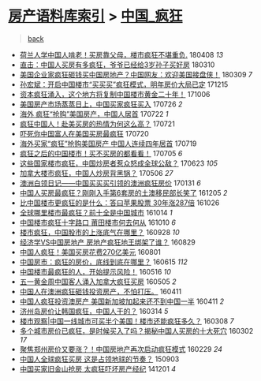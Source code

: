 [房产语料库索引](../../README.md)  > [中国_疯狂](中国_疯狂.md)
====
> [back](../README.md)

- [荷兰人学中国人啃老！买房靠父母，楼市疯狂不堪重负.](http://jkwz.applinzi.com/ittc/7089557763997041670.html#%E8%8D%B7%E5%85%B0%E4%BA%BA%E5%AD%A6%E4%B8%AD%E5%9B%BD%E4%BA%BA%E5%95%83%E8%80%81%EF%BC%81%E4%B9%B0%E6%88%BF%E9%9D%A0%E7%88%B6%E6%AF%8D%EF%BC%8C%E6%A5%BC%E5%B8%82%E7%96%AF%E7%8B%82%E4%B8%8D%E5%A0%AA%E9%87%8D%E8%B4%9F.) 180408 *13* 
- [直击：中国人买房有多疯狂，爷爷已经给3岁孙子买好房](http://jkwz.applinzi.com/ittc/7073941423693235217.html#%E7%9B%B4%E5%87%BB%EF%BC%9A%E4%B8%AD%E5%9B%BD%E4%BA%BA%E4%B9%B0%E6%88%BF%E6%9C%89%E5%A4%9A%E7%96%AF%E7%8B%82%EF%BC%8C%E7%88%B7%E7%88%B7%E5%B7%B2%E7%BB%8F%E7%BB%993%E5%B2%81%E5%AD%99%E5%AD%90%E4%B9%B0%E5%A5%BD%E6%88%BF) 180310  
- [美国企业家疯狂砸钱买中国房地产？中国网友：欢迎美国接盘侠！](http://jkwz.applinzi.com/ittc/7078529833489662992.html#%E7%BE%8E%E5%9B%BD%E4%BC%81%E4%B8%9A%E5%AE%B6%E7%96%AF%E7%8B%82%E7%A0%B8%E9%92%B1%E4%B9%B0%E4%B8%AD%E5%9B%BD%E6%88%BF%E5%9C%B0%E4%BA%A7%EF%BC%9F%E4%B8%AD%E5%9B%BD%E7%BD%91%E5%8F%8B%EF%BC%9A%E6%AC%A2%E8%BF%8E%E7%BE%8E%E5%9B%BD%E6%8E%A5%E7%9B%98%E4%BE%A0%EF%BC%81) 180309 *7* 
- [孙宏斌：开启中国楼市“买买买”疯狂模式，明年房价大局已定](http://jkwz.applinzi.com/ittc/7047306163165611024.html#%E5%AD%99%E5%AE%8F%E6%96%8C%EF%BC%9A%E5%BC%80%E5%90%AF%E4%B8%AD%E5%9B%BD%E6%A5%BC%E5%B8%82%E2%80%9C%E4%B9%B0%E4%B9%B0%E4%B9%B0%E2%80%9D%E7%96%AF%E7%8B%82%E6%A8%A1%E5%BC%8F%EF%BC%8C%E6%98%8E%E5%B9%B4%E6%88%BF%E4%BB%B7%E5%A4%A7%E5%B1%80%E5%B7%B2%E5%AE%9A) 171215  
- [资本疯狂涌入，这个地方将复制中国楼市黄金二十年！](http://jkwz.applinzi.com/ittc/7021368525824984081.html#%E8%B5%84%E6%9C%AC%E7%96%AF%E7%8B%82%E6%B6%8C%E5%85%A5%EF%BC%8C%E8%BF%99%E4%B8%AA%E5%9C%B0%E6%96%B9%E5%B0%86%E5%A4%8D%E5%88%B6%E4%B8%AD%E5%9B%BD%E6%A5%BC%E5%B8%82%E9%BB%84%E9%87%91%E4%BA%8C%E5%8D%81%E5%B9%B4%EF%BC%81) 171006  
- [美国房产市场蒸蒸日上，中国买家疯狂买入](http://jkwz.applinzi.com/ittc/6994665026005500945.html#%E7%BE%8E%E5%9B%BD%E6%88%BF%E4%BA%A7%E5%B8%82%E5%9C%BA%E8%92%B8%E8%92%B8%E6%97%A5%E4%B8%8A%EF%BC%8C%E4%B8%AD%E5%9B%BD%E4%B9%B0%E5%AE%B6%E7%96%AF%E7%8B%82%E4%B9%B0%E5%85%A5) 170726 *2* 
- [海外 疯狂“抢购”美国房产，中国人居首](http://jkwz.applinzi.com/ittc/6993253953574536208.html#%E6%B5%B7%E5%A4%96+%E7%96%AF%E7%8B%82%E2%80%9C%E6%8A%A2%E8%B4%AD%E2%80%9D%E7%BE%8E%E5%9B%BD%E6%88%BF%E4%BA%A7%EF%BC%8C%E4%B8%AD%E5%9B%BD%E4%BA%BA%E5%B1%85%E9%A6%96) 170722 *1* 
- [疯狂中国人！赴美买房的热情为何这么高？](http://jkwz.applinzi.com/ittc/6992657179772191760.html#%E7%96%AF%E7%8B%82%E4%B8%AD%E5%9B%BD%E4%BA%BA%EF%BC%81%E8%B5%B4%E7%BE%8E%E4%B9%B0%E6%88%BF%E7%9A%84%E7%83%AD%E6%83%85%E4%B8%BA%E4%BD%95%E8%BF%99%E4%B9%88%E9%AB%98%EF%BC%9F) 170721  
- [吓死你中国富人在美国买房最疯狂](http://jkwz.applinzi.com/ittc/6992392429314245649.html#%E5%90%93%E6%AD%BB%E4%BD%A0%E4%B8%AD%E5%9B%BD%E5%AF%8C%E4%BA%BA%E5%9C%A8%E7%BE%8E%E5%9B%BD%E4%B9%B0%E6%88%BF%E6%9C%80%E7%96%AF%E7%8B%82) 170720  
- [海外买家“疯狂”抢购美国房产 中国人连续四年居首](http://jkwz.applinzi.com/ittc/6991938445503890448.html#%E6%B5%B7%E5%A4%96%E4%B9%B0%E5%AE%B6%E2%80%9C%E7%96%AF%E7%8B%82%E2%80%9D%E6%8A%A2%E8%B4%AD%E7%BE%8E%E5%9B%BD%E6%88%BF%E4%BA%A7+%E4%B8%AD%E5%9B%BD%E4%BA%BA%E8%BF%9E%E7%BB%AD%E5%9B%9B%E5%B9%B4%E5%B1%85%E9%A6%96) 170719  
- [疯狂之后的中国楼市！买不买房的都看看！](http://jkwz.applinzi.com/ittc/6986880977014883345.html#%E7%96%AF%E7%8B%82%E4%B9%8B%E5%90%8E%E7%9A%84%E4%B8%AD%E5%9B%BD%E6%A5%BC%E5%B8%82%EF%BC%81%E4%B9%B0%E4%B8%8D%E4%B9%B0%E6%88%BF%E7%9A%84%E9%83%BD%E7%9C%8B%E7%9C%8B%EF%BC%81) 170705 *6* 
- [这些国家楼市疯狂，中国炒房者惹众怒成全球公敌？](http://jkwz.applinzi.com/ittc/6982362629753275396.html#%E8%BF%99%E4%BA%9B%E5%9B%BD%E5%AE%B6%E6%A5%BC%E5%B8%82%E7%96%AF%E7%8B%82%EF%BC%8C%E4%B8%AD%E5%9B%BD%E7%82%92%E6%88%BF%E8%80%85%E6%83%B9%E4%BC%97%E6%80%92%E6%88%90%E5%85%A8%E7%90%83%E5%85%AC%E6%95%8C%EF%BC%9F) 170623 *105* 
- [加拿大楼市疯狂，中国人炒房背黑锅？](http://jkwz.applinzi.com/ittc/6964586341772821509.html#%E5%8A%A0%E6%8B%BF%E5%A4%A7%E6%A5%BC%E5%B8%82%E7%96%AF%E7%8B%82%EF%BC%8C%E4%B8%AD%E5%9B%BD%E4%BA%BA%E7%82%92%E6%88%BF%E8%83%8C%E9%BB%91%E9%94%85%EF%BC%9F) 170506 *27* 
- [澳洲白领日记——中国买买买引领的澳洲疯狂房价](http://jkwz.applinzi.com/ittc/6929430749194486788.html#%E6%BE%B3%E6%B4%B2%E7%99%BD%E9%A2%86%E6%97%A5%E8%AE%B0%E2%80%94%E2%80%94%E4%B8%AD%E5%9B%BD%E4%B9%B0%E4%B9%B0%E4%B9%B0%E5%BC%95%E9%A2%86%E7%9A%84%E6%BE%B3%E6%B4%B2%E7%96%AF%E7%8B%82%E6%88%BF%E4%BB%B7) 170131 *6* 
- [中国人买房最疯狂？刚刚入手第6套房的土澳移民部长笑了](http://jkwz.applinzi.com/ittc/6908141816234132485.html#%E4%B8%AD%E5%9B%BD%E4%BA%BA%E4%B9%B0%E6%88%BF%E6%9C%80%E7%96%AF%E7%8B%82%EF%BC%9F%E5%88%9A%E5%88%9A%E5%85%A5%E6%89%8B%E7%AC%AC6%E5%A5%97%E6%88%BF%E7%9A%84%E5%9C%9F%E6%BE%B3%E7%A7%BB%E6%B0%91%E9%83%A8%E9%95%BF%E7%AC%91%E4%BA%86) 161205 *2* 
- [比中国楼市更疯狂的是什么：答曰苹果股票 30年涨287倍](http://jkwz.applinzi.com/ittc/6893278094449705988.html#%E6%AF%94%E4%B8%AD%E5%9B%BD%E6%A5%BC%E5%B8%82%E6%9B%B4%E7%96%AF%E7%8B%82%E7%9A%84%E6%98%AF%E4%BB%80%E4%B9%88%EF%BC%9A%E7%AD%94%E6%9B%B0%E8%8B%B9%E6%9E%9C%E8%82%A1%E7%A5%A8+30%E5%B9%B4%E6%B6%A8287%E5%80%8D) 161026  
- [全球哪里楼市最疯狂？前十全是中国城市](http://jkwz.applinzi.com/ittc/6888962482659410949.html#%E5%85%A8%E7%90%83%E5%93%AA%E9%87%8C%E6%A5%BC%E5%B8%82%E6%9C%80%E7%96%AF%E7%8B%82%EF%BC%9F%E5%89%8D%E5%8D%81%E5%85%A8%E6%98%AF%E4%B8%AD%E5%9B%BD%E5%9F%8E%E5%B8%82) 161014 *1* 
- [中国楼市疯狂十字路口 莆田楼市何去何从](http://jkwz.applinzi.com/ittc/6887290552441111556.html#%E4%B8%AD%E5%9B%BD%E6%A5%BC%E5%B8%82%E7%96%AF%E7%8B%82%E5%8D%81%E5%AD%97%E8%B7%AF%E5%8F%A3+%E8%8E%86%E7%94%B0%E6%A5%BC%E5%B8%82%E4%BD%95%E5%8E%BB%E4%BD%95%E4%BB%8E) 161010 *6* 
- [楼市疯狂，中国股市的上涨底气在哪里？](http://jkwz.applinzi.com/ittc/6882841530385040389.html#%E6%A5%BC%E5%B8%82%E7%96%AF%E7%8B%82%EF%BC%8C%E4%B8%AD%E5%9B%BD%E8%82%A1%E5%B8%82%E7%9A%84%E4%B8%8A%E6%B6%A8%E5%BA%95%E6%B0%94%E5%9C%A8%E5%93%AA%E9%87%8C%EF%BC%9F) 160928 *10* 
- [经济学VS中国房地产  房地产疯狂地王绑架了谁？](http://jkwz.applinzi.com/ittc/6871779554703705092.html#%E7%BB%8F%E6%B5%8E%E5%AD%A6VS%E4%B8%AD%E5%9B%BD%E6%88%BF%E5%9C%B0%E4%BA%A7++%E6%88%BF%E5%9C%B0%E4%BA%A7%E7%96%AF%E7%8B%82%E5%9C%B0%E7%8E%8B%E7%BB%91%E6%9E%B6%E4%BA%86%E8%B0%81%EF%BC%9F) 160829  
- [中国人疯狂！美国买房花费270亿美元](http://jkwz.applinzi.com/ittc/6861352810209346565.html#%E4%B8%AD%E5%9B%BD%E4%BA%BA%E7%96%AF%E7%8B%82%EF%BC%81%E7%BE%8E%E5%9B%BD%E4%B9%B0%E6%88%BF%E8%8A%B1%E8%B4%B9270%E4%BA%BF%E7%BE%8E%E5%85%83) 160801  
- [中国房市：疯狂的房价，底线到底在哪里？](http://jkwz.applinzi.com/ittc/6843528808837415941.html#%E4%B8%AD%E5%9B%BD%E6%88%BF%E5%B8%82%EF%BC%9A%E7%96%AF%E7%8B%82%E7%9A%84%E6%88%BF%E4%BB%B7%EF%BC%8C%E5%BA%95%E7%BA%BF%E5%88%B0%E5%BA%95%E5%9C%A8%E5%93%AA%E9%87%8C%EF%BC%9F) 160615 *112* 
- [中国楼市最疯狂的人，开始提示风险！](http://jkwz.applinzi.com/ittc/6832902280286045188.html#%E4%B8%AD%E5%9B%BD%E6%A5%BC%E5%B8%82%E6%9C%80%E7%96%AF%E7%8B%82%E7%9A%84%E4%BA%BA%EF%BC%8C%E5%BC%80%E5%A7%8B%E6%8F%90%E7%A4%BA%E9%A3%8E%E9%99%A9%EF%BC%81) 160516 *10* 
- [五一黄金周中国客人涌入加拿大疯狂买房](http://jkwz.applinzi.com/ittc/6828668673342309381.html#%E4%BA%94%E4%B8%80%E9%BB%84%E9%87%91%E5%91%A8%E4%B8%AD%E5%9B%BD%E5%AE%A2%E4%BA%BA%E6%B6%8C%E5%85%A5%E5%8A%A0%E6%8B%BF%E5%A4%A7%E7%96%AF%E7%8B%82%E4%B9%B0%E6%88%BF) 160505 *2* 
- [中国人在澳洲疯狂砸钱投资房产，不怕打压。](http://jkwz.applinzi.com/ittc/6819849687158752261.html#%E4%B8%AD%E5%9B%BD%E4%BA%BA%E5%9C%A8%E6%BE%B3%E6%B4%B2%E7%96%AF%E7%8B%82%E7%A0%B8%E9%92%B1%E6%8A%95%E8%B5%84%E6%88%BF%E4%BA%A7%EF%BC%8C%E4%B8%8D%E6%80%95%E6%89%93%E5%8E%8B%E3%80%82) 160411  
- [中国人疯狂投资澳房产 美国新加坡加起来还不到中国一半](http://jkwz.applinzi.com/ittc/6819822338329543685.html#%E4%B8%AD%E5%9B%BD%E4%BA%BA%E7%96%AF%E7%8B%82%E6%8A%95%E8%B5%84%E6%BE%B3%E6%88%BF%E4%BA%A7+%E7%BE%8E%E5%9B%BD%E6%96%B0%E5%8A%A0%E5%9D%A1%E5%8A%A0%E8%B5%B7%E6%9D%A5%E8%BF%98%E4%B8%8D%E5%88%B0%E4%B8%AD%E5%9B%BD%E4%B8%80%E5%8D%8A) 160411 *2* 
- [济州岛房价让韩国疯狂，中国人干的？](http://jkwz.applinzi.com/ittc/6809554442672145412.html#%E6%B5%8E%E5%B7%9E%E5%B2%9B%E6%88%BF%E4%BB%B7%E8%AE%A9%E9%9F%A9%E5%9B%BD%E7%96%AF%E7%8B%82%EF%BC%8C%E4%B8%AD%E5%9B%BD%E4%BA%BA%E5%B9%B2%E7%9A%84%EF%BC%9F) 160314 *5* 
- [楼市观察|中国一线城市可买半个美国！楼市还能疯狂多久？](http://jkwz.applinzi.com/ittc/6807186838078882821.html#%E6%A5%BC%E5%B8%82%E8%A7%82%E5%AF%9F%7C%E4%B8%AD%E5%9B%BD%E4%B8%80%E7%BA%BF%E5%9F%8E%E5%B8%82%E5%8F%AF%E4%B9%B0%E5%8D%8A%E4%B8%AA%E7%BE%8E%E5%9B%BD%EF%BC%81%E6%A5%BC%E5%B8%82%E8%BF%98%E8%83%BD%E7%96%AF%E7%8B%82%E5%A4%9A%E4%B9%85%EF%BC%9F) 160308 *7* 
- [多个城市房价已疯狂，是时候买入了吗？揭秘中国人买房的十大死穴](http://jkwz.applinzi.com/ittc/6804942284931990533.html#%E5%A4%9A%E4%B8%AA%E5%9F%8E%E5%B8%82%E6%88%BF%E4%BB%B7%E5%B7%B2%E7%96%AF%E7%8B%82%EF%BC%8C%E6%98%AF%E6%97%B6%E5%80%99%E4%B9%B0%E5%85%A5%E4%BA%86%E5%90%97%EF%BC%9F%E6%8F%AD%E7%A7%98%E4%B8%AD%E5%9B%BD%E4%BA%BA%E4%B9%B0%E6%88%BF%E7%9A%84%E5%8D%81%E5%A4%A7%E6%AD%BB%E7%A9%B4) 160302 *17* 
- [聚焦郑州房价又要涨？！中国房地产再次启动疯狂模式](http://jkwz.applinzi.com/ittc/6804024528179037189.html#%E8%81%9A%E7%84%A6%E9%83%91%E5%B7%9E%E6%88%BF%E4%BB%B7%E5%8F%88%E8%A6%81%E6%B6%A8%EF%BC%9F%EF%BC%81%E4%B8%AD%E5%9B%BD%E6%88%BF%E5%9C%B0%E4%BA%A7%E5%86%8D%E6%AC%A1%E5%90%AF%E5%8A%A8%E7%96%AF%E7%8B%82%E6%A8%A1%E5%BC%8F) 160229 *24* 
- [中国人全球疯狂买房 这是占领地球的节奏？](http://jkwz.applinzi.com/ittc/6737600134961808388.html#%E4%B8%AD%E5%9B%BD%E4%BA%BA%E5%85%A8%E7%90%83%E7%96%AF%E7%8B%82%E4%B9%B0%E6%88%BF+%E8%BF%99%E6%98%AF%E5%8D%A0%E9%A2%86%E5%9C%B0%E7%90%83%E7%9A%84%E8%8A%82%E5%A5%8F%EF%BC%9F) 150903  
- [中国买家旧金山抢房 太疯狂吓坏房产经纪](http://jkwz.applinzi.com/ittc/547650611380010773.html#%E4%B8%AD%E5%9B%BD%E4%B9%B0%E5%AE%B6%E6%97%A7%E9%87%91%E5%B1%B1%E6%8A%A2%E6%88%BF+%E5%A4%AA%E7%96%AF%E7%8B%82%E5%90%93%E5%9D%8F%E6%88%BF%E4%BA%A7%E7%BB%8F%E7%BA%AA) 141201 *4* 
